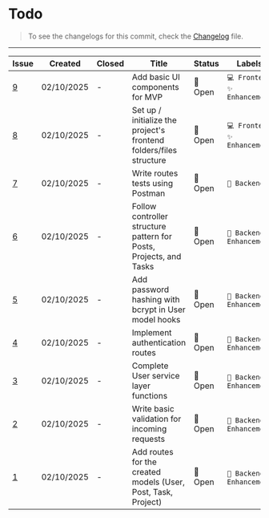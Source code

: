 # Todo

> To see the changelogs for this commit, check the [Changelog](./Changelog.md) file.
---
| Issue | Created | Closed | Title | Status | Labels |
|-------|---------|--------|-------|--------|--------|
| [9](https://github.com/Gallucky/ClarityBox/issues/9) | 02/10/2025 | - | Add basic UI components for MVP | 💬 Open | `💻 Frontend` `✨ Enhancement` |
| [8](https://github.com/Gallucky/ClarityBox/issues/8) | 02/10/2025 | - | Set up / initialize the project's frontend folders/files structure | 💬 Open | `💻 Frontend` `✨ Enhancement` |
| [7](https://github.com/Gallucky/ClarityBox/issues/7) | 02/10/2025 | - | Write routes tests using Postman | 💬 Open | `🔧 Backend` |
| [6](https://github.com/Gallucky/ClarityBox/issues/6) | 02/10/2025 | - | Follow controller structure pattern for Posts, Projects, and Tasks | 💬 Open | `🔧 Backend` `✨ Enhancement` |
| [5](https://github.com/Gallucky/ClarityBox/issues/5) | 02/10/2025 | - | Add password hashing with bcrypt in User model hooks | 💬 Open | `🔧 Backend` `✨ Enhancement` |
| [4](https://github.com/Gallucky/ClarityBox/issues/4) | 02/10/2025 | - | Implement authentication routes | 💬 Open | `🔧 Backend` `✨ Enhancement` |
| [3](https://github.com/Gallucky/ClarityBox/issues/3) | 02/10/2025 | - | Complete User service layer functions | 💬 Open | `🔧 Backend` `✨ Enhancement` |
| [2](https://github.com/Gallucky/ClarityBox/issues/2) | 02/10/2025 | - | Write basic validation for incoming requests | 💬 Open | `🔧 Backend` `✨ Enhancement` |
| [1](https://github.com/Gallucky/ClarityBox/issues/1) | 02/10/2025 | - | Add routes for the created models (User, Post, Task, Project) | 💬 Open | `🔧 Backend` `✨ Enhancement` |
